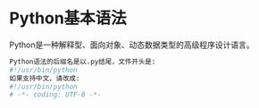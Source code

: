 # Python基本语法
 Python是一种解释型、面向对象、动态数据类型的高级程序设计语言。
 
 ```python
 Python语法的后缀名是以.py结尾，文件开头是:
 #!/usr/bin/python
 如果支持中文，请改成:
 #!/usr/bin/python
 # -*- coding: UTF-8 -*-
 ```